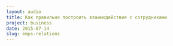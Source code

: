 ```yaml
---
layout: audio
title: Как правильно построить взаимодействие с сотрудниками
project: business
date: 2015-07-14
slug: emps-relations
---
```


